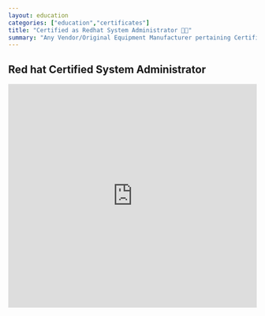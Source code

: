 ```yaml
---
layout: education
categories: ["education","certificates"]
title: "Certified as Redhat System Administrator 🧑‍🎓"
summary: "Any Vendor/Original Equipment Manufacturer pertaining Certifications"
---
```



## Red hat Certified System Administrator


<iframe src="https://www.linkedin.com/embed/feed/update/urn:li:share:6828436069638311936" height="454" width="504" frameborder="0" allowfullscreen="" title="Embedded post"></iframe>
